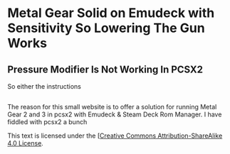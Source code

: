 # Metal Gear Solid on Emudeck with Sensitivity So Lowering The Gun Works
## Pressure Modifier Is Not Working In PCSX2
So either the instructions
##
The reason for this small website is to offer a solution for running Metal Gear 2 and 3 in pcsx2 with Emudeck & Steam Deck Rom Manager.
I have fiddled with pcsx2 a bunch

This text is licensed under the [[Creative Commons Attribution-ShareAlike 4.0 License](https://creativecommons.org/licenses/by-sa/4.0/).
